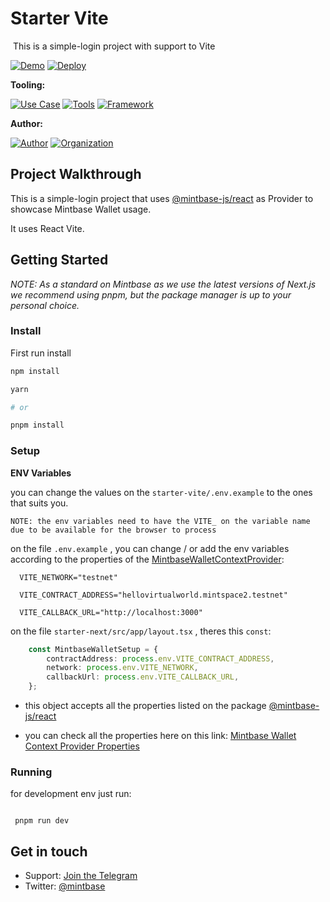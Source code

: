 # Starter Vite
<img src="https://i.imgur.com/bHpvyk6.png" alt="cover_image" width="0" />
This is a simple-login project with support to Vite

[![Demo](https://img.shields.io/badge/Demo-Visit%20Demo-brightgreen)](https://starter.mintbase.xyz)
[![Deploy](https://img.shields.io/badge/Deploy-on%20Vercel-blue)](https://vercel.com/new/clone?repository-url=https%3A%2F%2Fgithub.com%2FMintbase%2Ftemplates%2Ftree%2Fmain%2Fstarter)

**Tooling:**

[![Use Case](https://img.shields.io/badge/Use%20Case-Utilities-blue)](#)
[![Tools](https://img.shields.io/badge/Tools-@mintbase.js/react%2CArweave%2CMintbase%20Wallet-blue)](#)
[![Framework](https://img.shields.io/badge/Framework-Vite-blue)](#)

**Author:**

[![Author](https://img.shields.io/twitter/follow/rubenmarcus_dev?style=social&logo=twitter)](https://twitter.com/rubenmarcus_dev) [![Organization](https://img.shields.io/badge/Mintbase-blue)](https://www.mintbase.xyz)

## Project Walkthrough


This is a simple-login project that uses [@mintbase-js/react](https://github.com/Mintbase/mintbase-js/tree/beta/packages/react) as Provider to showcase Mintbase Wallet usage.

It uses React Vite.



## Getting Started

*NOTE: As a standard on Mintbase as we use the latest versions of Next.js we recommend using pnpm, but the package manager is up to your personal choice.*


### Install

First run install


```bash
npm install

yarn

# or

pnpm install

```


### Setup


**ENV Variables**


you can change the values on the `starter-vite/.env.example` to the ones that suits you.


`NOTE: the env variables need to have the VITE_ on the variable name due to be available for the browser to process`

on the file `.env.example` , you can change / or add the env variables according to the properties of the [MintbaseWalletContextProvider](https://github.com/Mintbase/mintbase-js/tree/beta/packages/react#properties):

  ```
	VITE_NETWORK="testnet"

	VITE_CONTRACT_ADDRESS="hellovirtualworld.mintspace2.testnet"

	VITE_CALLBACK_URL="http://localhost:3000"
  ```

on the file `starter-next/src/app/layout.tsx` , theres this `const`:



```typescript
	const MintbaseWalletSetup = {
		contractAddress: process.env.VITE_CONTRACT_ADDRESS,
		network: process.env.VITE_NETWORK,
		callbackUrl: process.env.VITE_CALLBACK_URL,
	};
```

- this object accepts all the properties listed on the package [@mintbase-js/react](https://github.com/Mintbase/mintbase-js/tree/beta/packages/react)


- you can check all the properties here on this link: [Mintbase Wallet Context Provider Properties](https://github.com/Mintbase/mintbase-js/tree/beta/packages/react#properties)



### Running


for development env just run:

```

 pnpm run dev

```

## Get in touch

- Support: [Join the Telegram](https://tg.me/mintdev)
- Twitter: [@mintbase](https://twitter.com/mintbase)

<img src="https://i.imgur.com/nP4DQai.png" alt="detail_image" width="0" />
